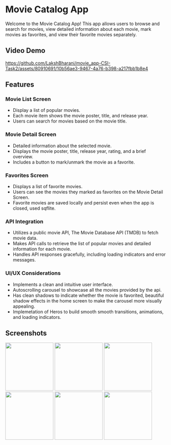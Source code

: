 # Movie Catalog App

Welcome to the Movie Catalog App! This app allows users to browse and search for movies, view detailed information about each movie, mark movies as favorites, and view their favorite movies separately.

## Video Demo
https://github.com/LakshBharani/movie_app-CSI-Task2/assets/80910691/10b56ae3-9467-4a76-b398-a217fbb1b8e4

## Features

### Movie List Screen

- Display a list of popular movies.
- Each movie item shows the movie poster, title, and release year.
- Users can search for movies based on the movie title.

### Movie Detail Screen

- Detailed information about the selected movie.
- Displays the movie poster, title, release year, rating, and a brief overview.
- Includes a button to mark/unmark the movie as a favorite.

### Favorites Screen

- Displays a list of favorite movies.
- Users can see the movies they marked as favorites on the Movie Detail Screen.
- Favorite movies are saved locally and persist even when the app is closed, used sqflite.

### API Integration

- Utilizes a public movie API, The Movie Database API (TMDB) to fetch movie data.
- Makes API calls to retrieve the list of popular movies and detailed information for each movie.
- Handles API responses gracefully, including loading indicators and error messages.

### UI/UX Considerations

- Implements a clean and intuitive user interface.
- Autoscrolling carousel to showcase all the movies provided by the api.
- Has clean shadows to indicate whether the movie is favorited, beautiful shadow effects in the home screen to make the carousel more visually appealing.
- Implemetation of Heros to build smooth smooth transitions, animations, and loading indicators.

## Screenshots

<img src="https://github.com/LakshBharani/movie_app-CSI-Task2/assets/80910691/a7223bfd-5f67-4ccd-bd21-4aa7ef8c910e" width="150">
<img src="https://github.com/LakshBharani/movie_app-CSI-Task2/assets/80910691/58b7c162-a517-47d5-951d-7f8c1e925fb4" width="150">
<img src="https://github.com/LakshBharani/movie_app-CSI-Task2/assets/80910691/20cf22cf-f9a7-437f-bafe-9ae175ddeb9c" width="150">
<img src="https://github.com/LakshBharani/movie_app-CSI-Task2/assets/80910691/437741dc-2ee9-45f4-8f1f-de2e208bdbbc" width="150">
<img src="https://github.com/LakshBharani/movie_app-CSI-Task2/assets/80910691/d4adfb64-3eb8-4752-a0bd-54b75f17b18c" width="150">
<img src="https://github.com/LakshBharani/movie_app-CSI-Task2/assets/80910691/d4f1ffd3-0654-40cc-81f0-8f602527b091" width="150">
